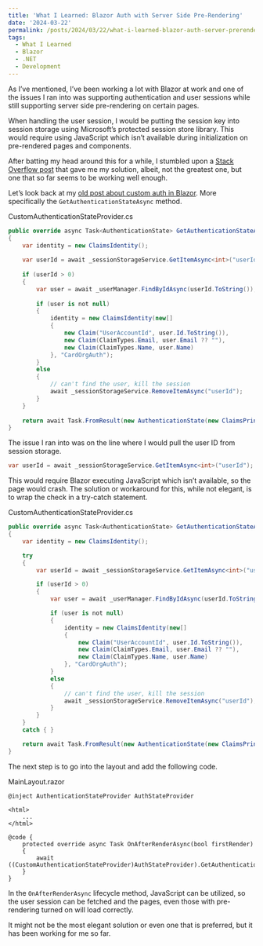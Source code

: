 ```yaml
---
title: 'What I Learned: Blazor Auth with Server Side Pre-Rendering'
date: '2024-03-22'
permalink: /posts/2024/03/22/what-i-learned-blazor-auth-server-prerendering/index.html
tags:
  - What I Learned
  - Blazor
  - .NET
  - Development
---
```


As I’ve mentioned, I’ve been working a lot with Blazor at work and one of the issues I ran into was supporting authentication and user sessions while still supporting server side pre-rendering on certain pages.
<!-- excerpt -->

When handling the user session, I would be putting the session key into session storage using Microsoft’s protected session store library. This would require using JavaScript which isn’t available during initialization on pre-rendered pages and components.

After batting my head around this for a while, I stumbled upon a [Stack Overflow post](https://stackoverflow.com/questions/74135273/how-to-handle-authentication-in-blazor-application-with-prerendering-enabled) that gave me my solution, albeit, not the greatest one, but one that so far seems to be working well enough.

Let’s look back at my [old post about custom auth in Blazor](https://kpwags.com/posts/2023/07/31/blazor-custom-authentication/). More specifically the `GetAuthenticationStateAsync` method.

<div class="code-block-filename">CustomAuthenticationStateProvider.cs</div>

```csharp
public override async Task<AuthenticationState> GetAuthenticationStateAsync()
{
	var identity = new ClaimsIdentity();
	
	var userId = await _sessionStorageService.GetItemAsync<int>("userId");
	
	if (userId > 0)
	{
		var user = await _userManager.FindByIdAsync(userId.ToString());
		
		if (user is not null)
		{
			identity = new ClaimsIdentity(new[]
			{
				new Claim("UserAccountId", user.Id.ToString()),
				new Claim(ClaimTypes.Email, user.Email ?? ""),
				new Claim(ClaimTypes.Name, user.Name)
			}, "CardOrgAuth");
		}
		else
		{
			// can't find the user, kill the session
			await _sessionStorageService.RemoveItemAsync("userId");
		}
	}
	
	return await Task.FromResult(new AuthenticationState(new ClaimsPrincipal(identity)));
}
```

The issue I ran into was on the line where I would pull the user ID from session storage.

```csharp
var userId = await _sessionStorageService.GetItemAsync<int>("userId");
```

This would require Blazor executing JavaScript which isn’t available, so the page would crash. The solution or workaround for this, while not elegant, is to wrap the check in a try-catch statement.

<div class="code-block-filename">CustomAuthenticationStateProvider.cs</div>

```csharp
public override async Task<AuthenticationState> GetAuthenticationStateAsync()
{
	var identity = new ClaimsIdentity();

	try
	{
		var userId = await _sessionStorageService.GetItemAsync<int>("userId");

		if (userId > 0)
		{
			var user = await _userManager.FindByIdAsync(userId.ToString());

			if (user is not null)
			{
				identity = new ClaimsIdentity(new[]
				{
					new Claim("UserAccountId", user.Id.ToString()),
					new Claim(ClaimTypes.Email, user.Email ?? ""),
					new Claim(ClaimTypes.Name, user.Name)
				}, "CardOrgAuth");
			}
			else
			{
				// can't find the user, kill the session
				await _sessionStorageService.RemoveItemAsync("userId");
			}
		}
	}
	catch { }

	return await Task.FromResult(new AuthenticationState(new ClaimsPrincipal(identity)));
}
```

The next step is to go into the layout and add the following code.

<div class="code-block-filename">MainLayout.razor</div>

```razor
@inject AuthenticationStateProvider AuthStateProvider

<html>
	...
</html>

@code {
	protected override async Task OnAfterRenderAsync(bool firstRender)
	{
    	await ((CustomAuthenticationStateProvider)AuthStateProvider).GetAuthenticationStateAsync();
	}
}
```

In the `OnAfterRenderAsync` lifecycle method, JavaScript can be utilized, so the user session can be fetched and the pages, even those with pre-rendering turned on will load correctly.

It might not be the most elegant solution or even one that is preferred, but it has been working for me so far.
